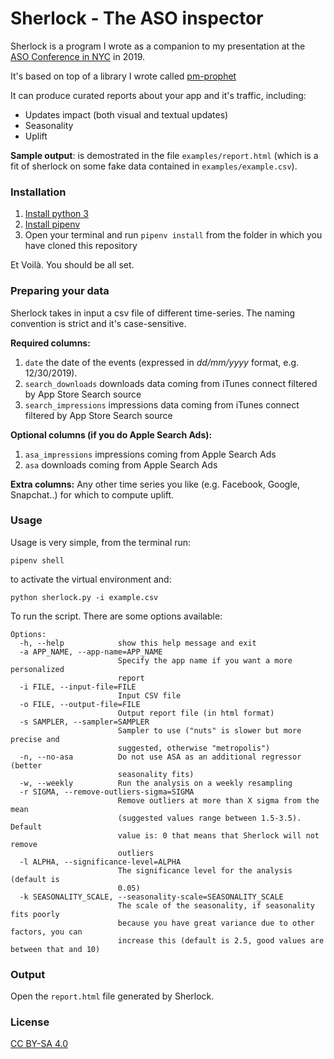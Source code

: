 # Sherlock - The ASO inspector

Sherlock is a program I wrote as a companion to my presentation at the [ASO Conference in NYC](https://asoconference.com/newyork/) in 2019.

It's based on top of a library I wrote called [pm-prophet](https://github.com/luke14free/pm-prophet)

It can produce curated reports about your app and it's traffic, including:
* Updates impact (both visual and textual updates)
* Seasonality
* Uplift

**Sample output**: is demostrated in the file `examples/report.html` (which is a fit of sherlock on some fake data contained in `examples/example.csv`).

### Installation

1) [Install python 3](https://www.python.org/downloads/)
2) [Install pipenv](https://docs.pipenv.org/en/latest/install/)
3) Open your terminal and run `pipenv install` from the folder in which you have cloned this repository

Et Voilà. You should be all set.

### Preparing your data

Sherlock takes in input a csv file of different time-series. The naming convention is strict and it's case-sensitive.

**Required columns:**

1) `date` the date of the events (expressed in *dd/mm/yyyy* format, e.g. 12/30/2019).
2) `search_downloads` downloads data coming from iTunes connect filtered by App Store Search source
3) `search_impressions` impressions data coming from iTunes connect filtered by App Store Search source

**Optional columns (if you do Apple Search Ads):**

1) `asa_impressions` impressions coming from Apple Search Ads
2) `asa` downloads coming from Apple Search Ads

**Extra columns:** Any other time series you like (e.g. Facebook, Google, Snapchat..) for which to compute uplift.

### Usage

Usage is very simple, from the terminal run:

`pipenv shell` 

to activate the virtual environment and:

`python sherlock.py -i example.csv`

To run the script. There are some options available:

```
Options:
  -h, --help            show this help message and exit
  -a APP_NAME, --app-name=APP_NAME
                        Specify the app name if you want a more personalized
                        report
  -i FILE, --input-file=FILE
                        Input CSV file
  -o FILE, --output-file=FILE
                        Output report file (in html format)
  -s SAMPLER, --sampler=SAMPLER
                        Sampler to use ("nuts" is slower but more precise and
                        suggested, otherwise "metropolis")
  -n, --no-asa          Do not use ASA as an additional regressor (better
                        seasonality fits)
  -w, --weekly          Run the analysis on a weekly resampling
  -r SIGMA, --remove-outliers-sigma=SIGMA
                        Remove outliers at more than X sigma from the mean
                        (suggested values range between 1.5-3.5). Default
                        value is: 0 that means that Sherlock will not remove
                        outliers
  -l ALPHA, --significance-level=ALPHA
                        The significance level for the analysis (default is
                        0.05)
  -k SEASONALITY_SCALE, --seasonality-scale=SEASONALITY_SCALE
                        The scale of the seasonality, if seasonality fits poorly
                        because you have great variance due to other factors, you can
                        increase this (default is 2.5, good values are between that and 10)
```
                        
### Output

Open the `report.html` file generated by Sherlock.

### License

[CC BY-SA 4.0](https://creativecommons.org/licenses/by-sa/4.0/legalcode)
